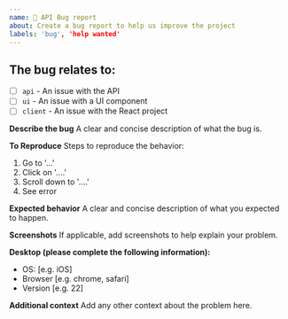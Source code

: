 ```yaml
---
name: 🐞 API Bug report
about: Create a bug report to help us improve the project
labels: 'bug', 'help wanted'
---
```


## The bug relates to:
- [ ] `api` - An issue with the API
- [ ] `ui` - An issue with a UI component
- [ ] `client` - An issue with the React project

**Describe the bug**
A clear and concise description of what the bug is.

**To Reproduce**
Steps to reproduce the behavior:
1. Go to '...'
2. Click on '....'
3. Scroll down to '....'
4. See error

**Expected behavior**
A clear and concise description of what you expected to happen.

**Screenshots**
If applicable, add screenshots to help explain your problem.

**Desktop (please complete the following information):**
 - OS: [e.g. iOS]
 - Browser [e.g. chrome, safari]
 - Version [e.g. 22]


**Additional context**
Add any other context about the problem here.
